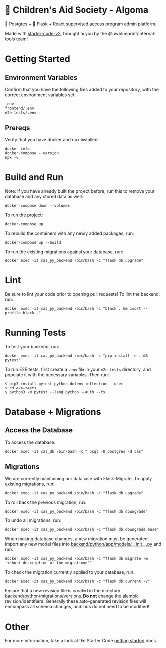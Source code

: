 # 🧸 Children's Aid Society - Algoma

🐘 Postgres + 🐍 Flask + React supervised access program admin platform.

Made with [starter-code-v2](https://github.com/uwblueprint/starter-code-v2), brought to you by the @uwblueprint/internal-tools team!

# Getting Started

## Environment Variables

Confirm that you have the following files added to your repository, with the correct environment variables set:
```
.env
frontend/.env
e2e-tests/.env
```

## Prereqs

Verify that you have docker and npx installed:

```
docker info
docker-compose --version
npx -v
```

# Build and Run

Note: if you have already built the project before, run this to remove your database and any stored data as well:

```
docker-compose down --volumes
```

To run the project:

```
docker-compose up
```

To rebuild the containers with any newly added packages, run:

```
docker-compose up --build
```

To run the existing migrations against your database, run:

```
docker exec -it cas_py_backend /bin/bash -c "flask db upgrade"
```

# Lint

Be sure to lint your code prior to opening pull requests! To lint the backend, run:

```
docker exec -it cas_py_backend /bin/bash -c "black . && isort --profile black ."
```

# Running Tests
To test your backend, run:
```
docker exec -it cas_py_backend /bin/bash -c "pip install -e . && pytest"
```

To run E2E tests, first create a `.env` file in your `e2e-tests` directory, and populate it with the necessary variables. Then run:
```
$ pip3 install pytest python-dotenv inflection --user
$ cd e2e-tests
$ python3 -m pytest --lang python --auth --fs
```

# Database + Migrations

## Access the Database

To access the database:

```
docker exec -it cas_db /bin/bash -c " psql -U postgres -d cas"
```

## Migrations

We are currently maintaining our database with Flask-Migrate. To apply existing migrations, run:

```
docker exec -it cas_py_backend /bin/bash -c "flask db upgrade"
```

To roll back the previous migration, run:

```
docker exec -it cas_py_backend /bin/bash -c "flask db downgrade"
```

To undo all migrations, run:

```
docker exec -it cas_py_backend /bin/bash -c "flask db downgrade base"
```

When making database changes, a new migration must be generated. Import any new model files into [backend/python/app/models/\_\_init\_\_.py](backend/python/app/models/__init__.py) and run:

```
docker exec -it cas_py_backend /bin/bash -c "flask db migrate -m '<short description of the migration>'"
```

To check the migration currently applied to your database, run:
```
docker exec -it cas_py_backend /bin/bash -c "flask db current -v"
```

Ensure that a new revision file is created in the directory [backend/python/migrations/versions](backend/python/migrations/versions). **Do not** change the alembic revision/identifiers. Generally these auto-generated revision files will encompass all schema changes, and thus do not need to be modified!

# Other

For more information, take a look at the Starter Code [getting started](https://uwblueprint.github.io/starter-code-v2/docs/getting-started) docs.
